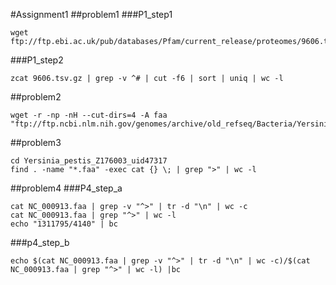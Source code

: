 #Assignment1
##problem1
###P1_step1
```
wget ftp://ftp.ebi.ac.uk/pub/databases/Pfam/current_release/proteomes/9606.tsv.gz
```
###P1_step2
```
zcat 9606.tsv.gz | grep -v ^# | cut -f6 | sort | uniq | wc -l 
```
##problem2
```
wget -r -np -nH --cut-dirs=4 -A faa "ftp://ftp.ncbi.nlm.nih.gov/genomes/archive/old_refseq/Bacteria/Yersinia_pestis*"
```
##problem3
```
cd Yersinia_pestis_Z176003_uid47317
find . -name "*.faa" -exec cat {} \; | grep ">" | wc -l
```
##problem4
###P4_step_a
```
cat NC_000913.faa | grep -v "^>" | tr -d "\n" | wc -c
cat NC_000913.faa | grep "^>" | wc -l 
echo "1311795/4140" | bc
```
###p4_step_b
```
echo $(cat NC_000913.faa | grep -v "^>" | tr -d "\n" | wc -c)/$(cat NC_000913.faa | grep "^>" | wc -l) |bc
```
